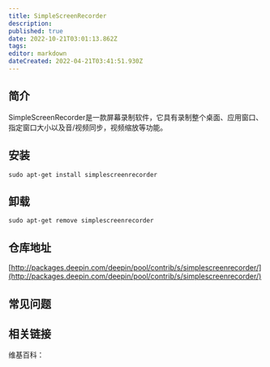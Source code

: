 ```yaml
---
title: SimpleScreenRecorder
description: 
published: true
date: 2022-10-21T03:01:13.862Z
tags: 
editor: markdown
dateCreated: 2022-04-21T03:41:51.930Z
---
```


## 简介

SimpleScreenRecorder是一款屏幕录制软件，它具有录制整个桌面、应用窗口、指定窗口大小以及音/视频同步，视频缩放等功能。

## 安装

`sudo apt-get install simplescreenrecorder`

## 卸载

`sudo apt-get remove simplescreenrecorder`

## 仓库地址

[http://packages.deepin.com/deepin/pool/contrib/s/simplescreenrecorder/](http://packages.deepin.com/deepin/pool/contrib/s/simplescreenrecorder/)

## 常见问题

## 相关链接

维基百科：
